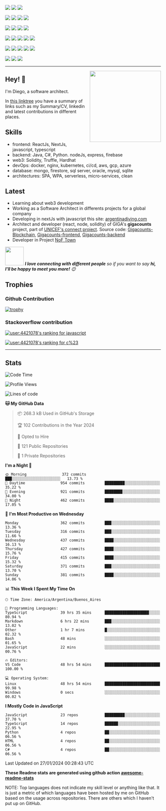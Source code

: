 ![](https://img.shields.io/badge/Web3-Solidity-informational?style=flat&logo=solidity&logoColor=white&color=6aa6f8)
![](https://img.shields.io/badge/Web3-Hardhat-informational?style=flat&logo=hardhat&logoColor=white&color=6aa6f8)
![](https://img.shields.io/badge/Web3-Truffle-informational?style=flat&logo=truffle&logoColor=white&color=6aa6f8)

![](https://img.shields.io/badge/Frontend-JavaScript-informational?style=flat&logo=javascript&logoColor=white&color=6aa6f8)
![](https://img.shields.io/badge/Frontend-Typescript-informational?style=flat&logo=typescript&logoColor=white&color=6aa6f8)
![](https://img.shields.io/badge/Frontend-React-informational?style=flat&logo=react&logoColor=white&color=6aa6f8)
![](https://img.shields.io/badge/Frontend-Next-informational?style=flat&logo=next&logoColor=white&color=6aa6f8)

![](https://img.shields.io/badge/Backend-Java-informational?style=flat&logo=java&logoColor=white&color=6aa6f8)
![](https://img.shields.io/badge/Backend-C%23-informational?style=flat&logo=csharp&logoColor=white&color=6aa6f8)
![](https://img.shields.io/badge/Backend-Python-informational?style=flat&logo=python&logoColor=white&color=6aa6f8)
![](https://img.shields.io/badge/Backend-node-informational?style=flat&logo=node&logoColor=white&color=6aa6f8)

![](https://img.shields.io/badge/BDD-PostgreSQL-informational?style=flat&logo=postgresql&logoColor=white&color=6aa6f8)
![](https://img.shields.io/badge/BDD-Oracle-informational?style=flat&logo=oracle&logoColor=white&color=6aa6f8)
![](https://img.shields.io/badge/BDD-SQLServer-informational?style=flat&logo=sqlserver&logoColor=white&color=6aa6f8)
![](https://img.shields.io/badge/BDD-mongodb-informational?style=flat&logo=mongodb&logoColor=white&color=6aa6f8)
![](https://img.shields.io/badge/BDD-firestore-informational?style=flat&logo=firestore&logoColor=white&color=6aa6f8)

![](https://img.shields.io/badge/Tools-Docker-informational?style=flat&logo=docker&logoColor=white&color=6aa6f8)
![](https://img.shields.io/badge/Tools-Kubernetes-informational?style=flat&logo=kubernetes&logoColor=white&color=6aa6f8)
![](https://img.shields.io/badge/Tools-Jenkins-informational?style=flat&logo=jenkins&logoColor=white&color=6aa6f8)
![](https://img.shields.io/badge/Tools-SonarQube-informational?style=flat&logo=sonarQube&logoColor=white&color=6aa6f8)
![](https://img.shields.io/badge/Tools-Firebase-informational?style=flat&logo=firebase&logoColor=white&color=6aa6f8)

![](https://img.shields.io/badge/OS-Linux-informational?style=flat&logo=linux&logoColor=white&color=6aa6f8)
![](https://img.shields.io/badge/Editor-VS_Code-informational?style=flat&logo=visual-studio-code&logoColor=white&color=6aa6f8)
![](https://img.shields.io/badge/Shell-Bash-informational?style=flat&logo=gnu-bash&logoColor=white&color=6aa6f8)

---

<img align='right' src="https://media.giphy.com/media/M9gbBd9nbDrOTu1Mqx/giphy.gif" width="230">

## Hey! 👋

I'm Diego, a software architect.

In [this linktree](https://linktr.ee/dbaranowski) you have a summary of links such as my Summary/CV, linkedin and latest contributions in different places.

## Skills

- frontend: ReactJs, NextJs, javascript, typescript 
- backend: Java, C#, Python. nodeJs, express, firebase
- web3: Solidity, Truffle, Hardhat
- devOps: docker, nginx, kubernetes, ci/cd, aws, gcp, azure
- database: mongo, firestore, sql server, oracle, mysql, sqlite
- architectures: SPA, WPA, serverless, micro-services, clean

## Latest

- Learning about web3 development
- Working as a Software Architect in differents projects for a global company
- Developing in nextJs with javascript this site: [argentinadiving.com](https://argentinadiving.com)
- Architect and developer (react, node, solidity) of GIGA's **gigacounts** project, part of [UNICEF's connect project](https://projectconnect.unicef.org/about). Source code: [Gigacounts-Blockchain](https://github.com/unicef/giga_gigacounts_blockchain), [Gigacounts-frontend](https://github.com/unicef/giga_gigacounts_frontend), [Gigacounts-backend](https://github.com/unicef/giga_gigacounts_backend)
- Developer in Project [NoF Town](https://nof.town/)



<img src="https://media.giphy.com/media/LnQjpWaON8nhr21vNW/giphy.gif" width="60"> <em><b>I love connecting with different people</b> so if you want to say <b>hi, I'll be happy to meet you more!</b> 😊</em>

## Trophies

### Github Contribution

[![trophy](https://github-profile-trophy.vercel.app/?username=dappsar)](https://github.com/dappsar/github-profile-trophy)

### Stackoverflow contribution

[![user:4421078's ranking for javascript](https://stackoverflow-readme-profile.johannchopin.fr/tags-league-ranking/javascript/4421078?theme=default)](https://stackoverflow-readme-profile.vercel.app/tags-league/javascript/users/4421078)

[![user:4421078's ranking for c%23](https://stackoverflow-readme-profile.johannchopin.fr/tags-league-ranking/c%23/4421078?theme=default)](https://stackoverflow-readme-profile.vercel.app/tags-league/c%23/users/4421078)


---

## Stats

<!--START_SECTION:waka-->
![Code Time](http://img.shields.io/badge/Code%20Time-944%20hrs%2037%20mins-blue)

![Profile Views](http://img.shields.io/badge/Profile%20Views-0-blue)

![Lines of code](https://img.shields.io/badge/From%20Hello%20World%20I%27ve%20Written-7.1%20million%20lines%20of%20code-blue)

**🐱 My GitHub Data** 

> 📦 268.3 kB Used in GitHub's Storage 
 > 
> 🏆 102 Contributions in the Year 2024
 > 
> 💼 Opted to Hire
 > 
> 📜 121 Public Repositories 
 > 
> 🔑 1 Private Repositories 
 > 
**I'm a Night 🦉** 

```text
🌞 Morning                372 commits         ███░░░░░░░░░░░░░░░░░░░░░░   13.73 % 
🌆 Daytime                954 commits         █████████░░░░░░░░░░░░░░░░   35.22 % 
🌃 Evening                921 commits         ████████░░░░░░░░░░░░░░░░░   34.00 % 
🌙 Night                  462 commits         ████░░░░░░░░░░░░░░░░░░░░░   17.05 % 
```
📅 **I'm Most Productive on Wednesday** 

```text
Monday                   362 commits         ███░░░░░░░░░░░░░░░░░░░░░░   13.36 % 
Tuesday                  316 commits         ███░░░░░░░░░░░░░░░░░░░░░░   11.66 % 
Wednesday                437 commits         ████░░░░░░░░░░░░░░░░░░░░░   16.13 % 
Thursday                 427 commits         ████░░░░░░░░░░░░░░░░░░░░░   15.76 % 
Friday                   415 commits         ████░░░░░░░░░░░░░░░░░░░░░   15.32 % 
Saturday                 371 commits         ███░░░░░░░░░░░░░░░░░░░░░░   13.70 % 
Sunday                   381 commits         ████░░░░░░░░░░░░░░░░░░░░░   14.06 % 
```


📊 **This Week I Spent My Time On** 

```text
🕑︎ Time Zone: America/Argentina/Buenos_Aires

💬 Programming Languages: 
TypeScript               39 hrs 35 mins      ████████████████████░░░░░   80.94 % 
Markdown                 6 hrs 22 mins       ███░░░░░░░░░░░░░░░░░░░░░░   13.02 % 
Other                    1 hr 7 mins         █░░░░░░░░░░░░░░░░░░░░░░░░   02.32 % 
Bash                     48 mins             ░░░░░░░░░░░░░░░░░░░░░░░░░   01.65 % 
JavaScript               22 mins             ░░░░░░░░░░░░░░░░░░░░░░░░░   00.76 % 

🔥 Editors: 
VS Code                  48 hrs 54 mins      █████████████████████████   100.00 % 

💻 Operating System: 
Linux                    48 hrs 54 mins      █████████████████████████   99.98 % 
Windows                  0 secs              ░░░░░░░░░░░░░░░░░░░░░░░░░   00.02 % 
```

**I Mostly Code in JavaScript** 

```text
JavaScript               23 repos            █████████░░░░░░░░░░░░░░░░   37.70 % 
TypeScript               14 repos            ██████░░░░░░░░░░░░░░░░░░░   22.95 % 
Python                   4 repos             ██░░░░░░░░░░░░░░░░░░░░░░░   06.56 % 
HTML                     4 repos             ██░░░░░░░░░░░░░░░░░░░░░░░   06.56 % 
C#                       4 repos             ██░░░░░░░░░░░░░░░░░░░░░░░   06.56 % 
```




 Last Updated on 27/01/2024 00:28:43 UTC
<!--END_SECTION:waka-->

**These Readme stats are generated using github action [awesome-readme-stats](https://github.com/anmol098/waka-readme-stats)**

NOTE: Top languages does not indicate my skill level or anything like that. It is just a metric of which languages have been hosted by me on GitHub based on the usage across repositories. There are others which I haven't put up on GitHub.
